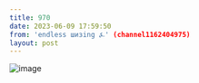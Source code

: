 ```yaml
---
title: 970
date: 2023-06-09 17:59:50
from: 'endless шизing ⍼' (channel1162404975)
layout: post
---
```


![image](photos/photo_95@09-06-2023_17-59-50.jpg)


